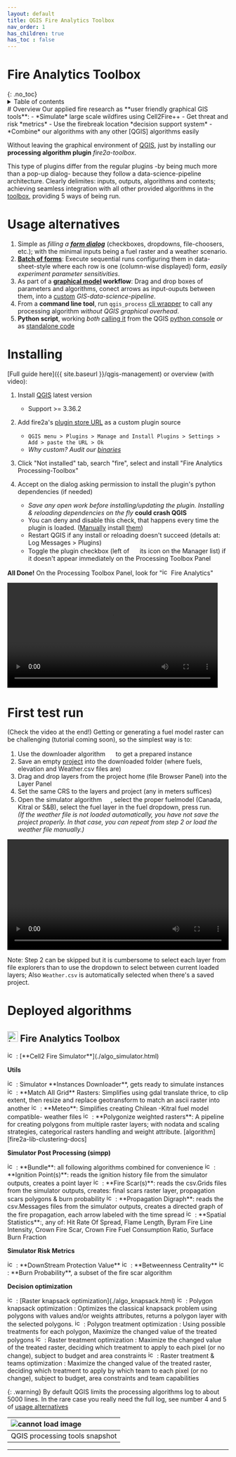 ```yaml
---
layout: default
title: QGIS Fire Analytics Toolbox
nav_order: 1
has_children: true
has_toc : false
---
```

<h1>
Fire Analytics Toolbox
</h1>
{: .no_toc}
<details closed markdown="block">
  <summary>
    Table of contents
  </summary>
  {: .text-delta }
1. TOC
{:toc}
</details>
# Overview
Our applied fire research as **user friendly graphical GIS tools**:
- *Simulate* large scale wildfires using Cell2Fire++
- Get threat and risk *metrics*
- Use the firebreak location *decision support system*
- *Combine* our algorithms with any other [QGIS] algorithms easily

Without leaving the graphical environment of [QGIS], just by installing our **processing algorithm plugin** *fire2a-toolbox*.

This type of plugins differ from the regular plugins -by being much more than a pop-up dialog- because they follow a data-science-pipeline architecture. 
Clearly delimites: inputs, outputs, algorithms and contexts; achieving seamless integration with all other provided algorithms in the [toolbox], providing 5 ways of being run.

# Usage alternatives
1. Simple as *filling a **[form dialog]*** (checkboxes, dropdowns, file-choosers, etc.); with the minimal inputs being a fuel raster and a weather scenario. 
2. **[Batch of forms]**: Execute sequential runs configuring them in data-sheet-style where each row is one (column-wise displayed) form, *easily experiment parameter sensitivities*.
3. As part of a **[graphical model] workflow**: Drag and drop boxes of parameters and algorithms, conect arrows as input-ouputs between them, into a [custom] *GIS-data-science-pipeline*.
4. From a **command line tool**, run `qgis_process` [cli wrapper] to call any processing algorithm *without QGIS graphical overhead*.
5. **Python script**, working *both* [calling it] from the QGIS [python console] *or* as [standalone code]

# Installing
[Full guide here]({{ site.baseurl }}/qgis-management) or overview (with video):
1. Install [QGIS] latest version 
   - Support >= 3.36.2 

1. Add fire2a's [plugin store URL][toolbox-server] as a custom plugin source
   - `QGIS menu > Plugins > Manage and Install Plugins > Settings > Add > paste the URL > Ok`
   - _Why custom? Audit our [binaries](https://github.com/fire2a/C2F-W/actions)_

1. Click "Not installed" tab, search "fire", select and install "Fire Analytics Processing-Toolbox"

1. Accept on the dialog asking permission to install the plugin's python dependencies (if needed)
   - _Save any open work before installing/updating the plugin. Installing & reloading dependencies on the fly_ __could crash QGIS__
   - You can deny and disable this check, that happens every time the plugin is loaded. ([Manually][fire2a-lib-pypi] install [them](https://github.com/fire2a/fire-analytics-qgis-processing-toolbox-plugin/blob/main/fireanalyticstoolbox/dependencies_handler.txt))
   - Restart QGIS if any install or reloading doesn't succeed (details at: Log Messages > Plugins)
   - Toggle the plugin checkbox (left of <img src="https://raw.githubusercontent.com/fire2a/fire-analytics-qgis-processing-toolbox-plugin/main/fireanalyticstoolbox/assets/forestfire.svg" style="height: 16px"> its icon on the Manager list) if it doesn't appear immediately on the Processing Toolbox Panel

**All Done!** On the Processing Toolbox Panel, look for "<img src="https://raw.githubusercontent.com/fire2a/fire-analytics-qgis-processing-toolbox-plugin/main/fireanalyticstoolbox/assets/bonfire.svg"  alt='icon-missing' style="height: 16px"> Fire Analytics"

<video controls loop style="width: 95%;">
  <source src="./img/installation.mp4" type="video/mp4">
  Your browser does not support the video tag.
</video>

# First test run
(Check the video at the end!) Getting or generating a fuel model raster can be challenging (tutorial coming soon), so the simplest way is to:
1. Use the downloader algorithm <img src="./img/downloader.svg"  style="height: 16px"> to get a prepared instance
2. Save an empty [project] into the downloaded folder (where fuels, elevation and Weather.csv files are)
3. Drag and drop layers from the project home (file Browser Panel) into the Layer Panel
4. Set the same CRS to the layers and project (any in meters suffices)
5. Open the simulator algorithm <img src="./img/forestfire.svg"  style="height: 16px">, select the proper fuelmodel (Canada, Kitral or S&B), select the fuel layer in the fuel dropdown, press run.   
   _(If the weather file is not loaded automatically, you have not save the project properly. In that case, you can repeat from step 2 or load the weather file manually.)_

<a name="anchor"> </a>
<video controls loop style="width: 100%;">
  <source src="./img/first_run.mp4" type="video/mp4">
  Your browser does not support the video tag.
</video>

Note: Step 2 can be skipped but it is cumbersome to select each layer from file explorers than to use the dropdown to select between current loaded layers; Also `Weather.csv` is automatically selected when there's a saved project.

# Deployed algorithms

## **<img src="https://raw.githubusercontent.com/fire2a/fire-analytics-qgis-processing-toolbox-plugin/main/fireanalyticstoolbox/assets/bonfire.svg"  alt='icon-missing' style="height: 24px"> Fire Analytics Toolbox** 

<img src="https://raw.githubusercontent.com/fire2a/fire-analytics-qgis-processing-toolbox-plugin/main/fireanalyticstoolbox/assets/forestfire.svg"  alt='icon-missing' style="height: 16px">
: [**Cell2 Fire Simulator**](./algo_simulator.html)

**Utils**

<img src="https://raw.githubusercontent.com/fire2a/fire-analytics-qgis-processing-toolbox-plugin/main/fireanalyticstoolbox/assets/downloader.svg"  alt='icon-missing' style="height: 16px">
: Simulator **Instances Downloader**, gets ready to simulate instances

<img src="https://raw.githubusercontent.com/fire2a/fire-analytics-qgis-processing-toolbox-plugin/main/fireanalyticstoolbox/assets/match_aii.svg"  alt='icon-missing' style="height: 16px">
: **Match AII Grid** Rasters: Simplifies using gdal translate thrice, to clip extent, then resize and replace geotransform to match an ascii raster into another

<img src="https://raw.githubusercontent.com/fire2a/fire-analytics-qgis-processing-toolbox-plugin/main/fireanalyticstoolbox/assets/meteo.svg"  alt='icon-missing' style="height: 16px">
: **Meteo**: Simplifies creating Chilean -Kitral fuel model compatible- weather files

<img src="https://raw.githubusercontent.com/fire2a/fire-analytics-qgis-processing-toolbox-plugin/main/fireanalyticstoolbox/assets/polygonize.png"  alt='icon-missing' style="height: 16px">
: **Polygonize weighted rasters**: A pipeline for creating polygons from multiple raster layers; with nodata and scaling strategies, categorical rasters handling and weight attribute. [algorithm][fire2a-lib-clustering-docs]

**Simulator Post Processing (simpp)**

<img src="https://raw.githubusercontent.com/fire2a/fire-analytics-qgis-processing-toolbox-plugin/main/fireanalyticstoolbox/assets/cog.svg"  alt='icon-missing' style="height: 16px">
: **Bundle**: all following algorithms combined for convenience

<img src="https://raw.githubusercontent.com/fire2a/fire-analytics-qgis-processing-toolbox-plugin/main/fireanalyticstoolbox/assets/ignitionpoint.svg"  alt='icon-missing' style="height: 16px">
: **Ignition Point(s)**: reads the ignition history file from the simulator outputs, creates a point layer

<img src="https://raw.githubusercontent.com/fire2a/fire-analytics-qgis-processing-toolbox-plugin/main/fireanalyticstoolbox/assets/bodyscar.svg"  alt='icon-missing' style="height: 16px">
: **Fire Scar(s)**: reads the csv.Grids files from the simulator outputs, creates: final scars raster layer, propagation scars polygons & burn probability

<img src="https://raw.githubusercontent.com/fire2a/fire-analytics-qgis-processing-toolbox-plugin/main/fireanalyticstoolbox/assets/burntime.svg"  alt='icon-missing' style="height: 16px">
: **Propagation Digraph**: reads the csv.Messages files from the simulator outputs, creates a directed graph of the fire propagation, each arrow labeled with the time spread

<img src="https://raw.githubusercontent.com/fire2a/fire-analytics-qgis-processing-toolbox-plugin/main/fireanalyticstoolbox/assets/fireface.svg"  alt='icon-missing' style="height: 16px">
: **Spatial Statistics**:, any of: Hit Rate Of Spread, Flame Length, Byram Fire Line Intensity, Crown Fire Scar, Crown Fire Fuel Consumption Ratio, Surface Burn Fraction

**Simulator Risk Metrics**

<img src="https://raw.githubusercontent.com/fire2a/fire-analytics-qgis-processing-toolbox-plugin/main/fireanalyticstoolbox/assets/dpv.svg"  alt='icon-missing' style="height: 16px">
: **DownStream Protection Value**

<img src="https://raw.githubusercontent.com/fire2a/fire-analytics-qgis-processing-toolbox-plugin/main/fireanalyticstoolbox/assets/bc.svg"  alt='icon-missing' style="height: 16px">
: **Betweenness Centrality**

<img src="https://raw.githubusercontent.com/fire2a/fire-analytics-qgis-processing-toolbox-plugin/main/fireanalyticstoolbox/assets/bodyscar.svg"  alt='icon-missing' style="height: 16px">
: **Burn Probability**,  a subset of the fire scar algorithm

**Decision optimization**

<img src="https://raw.githubusercontent.com/fire2a/fire-analytics-qgis-processing-toolbox-plugin/main/fireanalyticstoolbox/assets/firebreakmap.svg"  alt='icon-missing' style="height: 16px">
: [Raster knapsack optimization](./algo_knapsack.html)

<img src="https://raw.githubusercontent.com/fire2a/fire-analytics-qgis-processing-toolbox-plugin/main/fireanalyticstoolbox/assets/firebreakmap.svg"  alt='icon-missing' style="height: 16px">
: Polygon knapsack optimization : Optimizes the classical knapsack problem using polygons with values and/or weights attributes, returns a polygon layer with the selected polygons.

<img src="https://raw.githubusercontent.com/fire2a/fire-analytics-qgis-processing-toolbox-plugin/main/fireanalyticstoolbox/assets/firebreakmap.svg"  alt='icon-missing' style="height: 16px">
: Polygon treatment optimization : Using possible treatments for each polygon, Maximize the changed value of the treated polygons

<img src="https://raw.githubusercontent.com/fire2a/fire-analytics-qgis-processing-toolbox-plugin/main/fireanalyticstoolbox/assets/firebreakmap.svg"  alt='icon-missing' style="height: 16px">
: Raster treatment optimization : Maximize the changed value of the treated raster, deciding which treatment to apply to each pixel (or no change), subject to budget and area constraints

<img src="https://raw.githubusercontent.com/fire2a/fire-analytics-qgis-processing-toolbox-plugin/main/fireanalyticstoolbox/assets/firebreakmap.svg"  alt='icon-missing' style="height: 16px">
: Raster treatment & teams optimization : Maximize the changed value of the treated raster, deciding which treatment to apply by which team to each pixel (or no change), subject to budget, area constraints and team capabilities

{: .warning}
By default QGIS limits the processing algorithms log to about 5000 lines. In the rare case you really need the full log, see number 4 and 5 of [usage alternatives](https://fire2a.github.io/docs/qgis-toolbox/index.html#usage-alternatives)

| <img src="./img/current_tools.png" alt="cannot load image"> |
| :--- |
| QGIS processing tools snapshot |

---
[QGIS]: https://qgis.org

[requirements.txt]: https://raw.githubusercontent.com/fire2a/fire-analytics-qgis-processing-toolbox-plugin/main/fireanalyticstoolbox/requirements.txt 
[requirements.dev.txt]: https://raw.githubusercontent.com/fire2a/fire-analytics-qgis-processing-toolbox-plugin/main/requirements.dev.txt

[Scott&Burgan-dialog-server]: https://fdobad.github.io/qgis-processingplugin-template/plugins.xml
[Kitral simulator dialog-server]: https://fdobad.github.io/fire2am-kitral/plugins.xml 
[toolbox-repo]: https://www.github.com/fire2a/fire-analytics-qgis-processing-toolbox-plugin
[c2f-repo]: https://www.github.com/fire2a/fire-analytics-qgis-processing-toolbox-plugin
[fire2a-lib-repo]: https://www.github.com/fire2a/fire2a-lib
[fire2a-lib-requirements]: https://github.com/fire2a/fire2a-lib/blob/d6a08bd78ba1388e6548170ebfcc20077eff7f5e/pyproject.toml#L20
[fire2a-lib-pypi]: https://pypi.org/project/fire2a-lib/
[fire2a-lib-clustering-docs]: https://fire2a.github.io/fire2a-lib/fire2a/agglomerative_clustering.html


[graphical model]: https://docs.qgis.org/latest/en/docs/user_manual/processing/modeler.html
[toolbox]: https://docs.qgis.org/latest/en/docs/user_manual/processing/toolbox.html
[form dialog]: https://docs.qgis.org/latest/en/docs/user_manual/processing/toolbox.html#the-algorithm-dialog
[Batch of forms]: https://docs.qgis.org/latest/en/docs/user_manual/processing/batch.html#processing-batch
[cli wrapper]: https://docs.qgis.org/latest/en/docs/user_manual/processing/standalone.html
[python console]: https://docs.qgis.org/latest/en/docs/user_manual/plugins/python_console.html#console
[calling it]: https://docs.qgis.org/latest/en/docs/user_manual/processing/console.html
[standalone code]: https://raw.githubusercontent.com/fire2a/fire-analytics-qgis-processing-toolbox-plugin/main/script_samples/standalone.py
[custom]: https://github.com/fire2a/fire-analytics-qgis-processing-toolbox-plugin/tree/main/graphical_models
[plugin manager]: https://docs.qgis.org/latest/en/docs/training_manual/qgis_plugins/fetching_plugins.html

[toolbox-server]: https://fire2a.github.io/fire-analytics-qgis-processing-toolbox-plugin/plugins.xml
[toolbox-releases]: https://github.com/fire2a/fire-analytics-qgis-processing-toolbox-plugin/releases
[project]: https://docs.qgis.org/3.28/en/docs/user_manual/introduction/project_files.html

[forestfire]: https://raw.githubusercontent.com/fire2a/fire-analytics-qgis-processing-toolbox-plugin/main/fireanalyticstoolbox/assets/forestfire.svg

